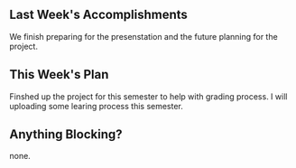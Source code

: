 ## Last Week's Accomplishments

We finish preparing for the presenstation and the future planning for the project.

## This Week's Plan

Finshed up the project for this semester to help with grading process. 
I will uploading some learing process this semester.

## Anything Blocking?

none.